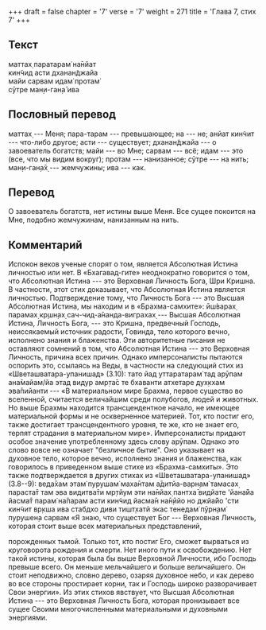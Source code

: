 +++
draft = false
chapter = '7'
verse = '7'
weight = 271
title = 'Глава 7, стих 7'
+++
## Текст

маттах̣ паратарам̇ на̄нйат  
кин̃чид асти дханан̃джайа  
майи сарвам идам̇ протам̇  
сӯтре ман̣и-ган̣а̄ ива

## Пословный перевод

маттах̣ --- Меня; пара-тарам --- превышающее; на --- не; анйат кин̃чит ---
что-либо другое; асти --- существует; дханан̃джайа --- о завоеватель
богатств; майи --- во Мне; сарвам --- всё; идам --- это (все, что мы
видим вокруг); протам --- нанизанное; сӯтре --- на нить; ман̣и-ган̣а̄х̣ ---
жемчужины; ива --- как.

## Перевод

О завоеватель богатств, нет истины выше Меня. Все сущее покоится на Мне,
подобно жемчужинам, нанизанным на нить.

## Комментарий

Испокон веков ученые спорят о том, является Абсолютная Истина личностью
или нет. В «Бхагавад-гите» неоднократно говорится о том, что Абсолютная
Истина --- это Верховная Личность Бога, Шри Кришна. В частности, этот
стих доказывает, что Абсолютная Истина является личностью. Подтверждение
тому, что Личность Бога --- это Высшая Абсолютная Истина, мы находим и в
«Брахма-самхите»: ӣш́варах̣ парамах̣ кр̣шн̣ах̣ сач-чид-а̄нанда-виграхах̣ ---
Высшая Абсолютная Истина, Личность Бога, --- это Кришна, предвечный
Господь, неиссякаемый источник радости, Говинда, тело которого вечно,
исполнено знания и блаженства. Эти авторитетные писания не оставляют
сомнений в том, что Абсолютная Истина --- это Верховная Личность,
причина всех причин. Однако имперсоналисты пытаются оспорить это,
ссылаясь на Веды, в частности на следующий стих из
«Шветашватара-упанишад» (3.10): тато йад уттаратарам̇ тад арӯпам
ана̄майам/йа этад видур амр̣та̄с те бхаванти атхетаре дух̣кхам эва̄пийанти
--- «В материальном мире Брахма, первое существо во вселенной, считается
величайшим среди полубогов, людей и животных. Но выше Брахмы находится
трансцендентное начало, не имеющее материальной формы и не оскверненное
материей. Тот, кто постиг его, также достигает трансцендентного уровня,
те же, кто не знает его, терпят страдания в материальном мире».
Имперсоналисты придают особое значение употребленному здесь слову
арӯпам. Однако это слово вовсе не означает "безличное бытие". Оно
указывает на духовное тело, которое вечно, исполнено знания и
блаженства, как говорилось в приведенном выше стихе из «Брахма-самхиты».
Это также подтверждается в других стихах из «Шветашватара-упанишад»
(3.8--9): веда̄хам этам̇ пурушам̇ маха̄нтам а̄дитйа-варн̣ам̇ тамасах̣ параста̄т
там эва видитва̄ти мр̣тйум эти на̄нйах̣ пантха̄ видйате 'йана̄йа йасма̄т парам̇
на̄парам асти кин̃чид йасма̄н на̄н̣ӣйо но джйа̄йо 'сти кин̃чит вр̣кша ива
стабдхо диви тишт̣хатй экас тенедам̇ пӯрн̣ам̇ пурушен̣а сарвам «Я знаю, что
существует Бог --- Верховная Личность, которая стоит выше всех
материальных представлений,

порожденных тьмой. Только тот, кто постиг Его, сможет вырваться из
круговорота рождения и смерти. Нет иного пути к освобождению. Нет такой
истины, которая была бы выше Верховной Личности, ибо Господь превыше
всего. Он меньше мельчайшего и больше величайшего. Он стоит неподвижно,
словно дерево, озаряя духовное небо, и как дерево во все стороны
простирает корни, так и Господь широко разворачивает Свои энергии». Из
этих стихов явствует, что Высшая Абсолютная Истина --- это Верховная
Личность Бога, которая пронизывает все сущее Своими многочисленными
материальными и духовными энергиями.
